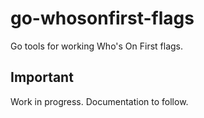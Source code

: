 # go-whosonfirst-flags

Go tools for working Who's On First flags.

## Important

Work in progress. Documentation to follow.